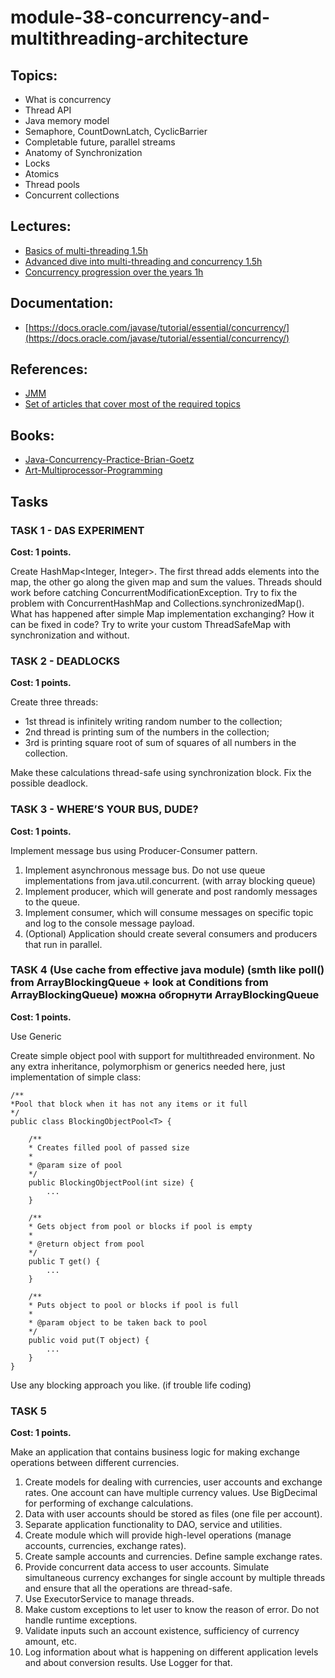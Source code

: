 # module-38-concurrency-and-multithreading-architecture

## Topics:

* What is concurrency
* Thread API
* Java memory model
* Semaphore, CountDownLatch, CyclicBarrier
* Completable future, parallel streams
* Anatomy of Synchronization
* Locks
* Atomics
* Thread pools
* Concurrent collections

## Lectures:

* [Basics of multi-threading 1.5h](https://videoportal.epam.com/video/6RnN3GRr)
* [Advanced dive into multi-threading and concurrency 1.5h](https://videoportal.epam.com/video/nRmWY1a9)
* [Concurrency progression over the years 1h](https://videoportal.epam.com/video/bYqdGBae)

## Documentation:

* [https://docs.oracle.com/javase/tutorial/essential/concurrency/](https://docs.oracle.com/javase/tutorial/essential/concurrency/)

## References:

* [JMM](https://shipilev.net/blog/2014/jmm-pragmatics/)
* [Set of articles that cover most of the required topics](https://www.baeldung.com/java-concurrency)

## Books:

* [Java-Concurrency-Practice-Brian-Goetz](https://www.amazon.com/Java-Concurrency-Practice-Brian-Goetz/dp/0321349601)
* [Art-Multiprocessor-Programming](https://www.amazon.com/Art-Multiprocessor-Programming-Revised-Reprint/dp/0123973376)

## Tasks

### TASK 1 - DAS EXPERIMENT

**Cost: 1 points.**

Create HashMap<Integer, Integer>. The first thread adds elements into the map, the other go along the given map and sum the values. Threads should work before catching ConcurrentModificationException. Try to fix the problem with ConcurrentHashMap and Collections.synchronizedMap(). What has happened after simple Map implementation exchanging? How it can be fixed in code? Try to write your custom ThreadSafeMap with synchronization and without.

### TASK 2 - DEADLOCKS

**Cost: 1 points.**

Create three threads:

* 1st thread is infinitely writing random number to the collection;
* 2nd thread is printing sum of the numbers in the collection;
* 3rd is printing square root of sum of squares of all numbers in the collection.

Make these calculations thread-safe using synchronization block. Fix the possible deadlock.

### TASK 3 - WHERE’S YOUR BUS, DUDE?

**Cost: 1 points.**

Implement message bus using Producer-Consumer pattern.

1.	Implement asynchronous message bus. Do not use queue implementations from java.util.concurrent. (with array blocking queue)
2.	Implement producer, which will generate and post randomly messages to the queue.
3.	Implement consumer, which will consume messages on specific topic and log to the console message payload.
4.	(Optional) Application should create several consumers and producers that run in parallel.

### TASK 4 (Use cache from effective java module) (smth like poll() from ArrayBlockingQueue + look at Conditions from ArrayBlockingQueue) можна обгорнути ArrayBlockingQueue

**Cost: 1 points.**

Use Generic

Create simple object pool with support for multithreaded environment. No any extra inheritance, polymorphism or generics needed here, just implementation of simple class:

    /**
    *Pool that block when it has not any items or it full
    */
    public class BlockingObjectPool<T> {

        /**
        * Creates filled pool of passed size
        *
        * @param size of pool
        */
        public BlockingObjectPool(int size) {
            ...
        }

        /**
        * Gets object from pool or blocks if pool is empty
        *
        * @return object from pool
        */
        public T get() {
            ...
        }

        /**
        * Puts object to pool or blocks if pool is full
        *
        * @param object to be taken back to pool
        */
        public void put(T object) {
            ...
        }
    }

Use any blocking approach you like. (if trouble life coding)

### TASK 5

**Cost: 1 points.**

Make an application that contains business logic for making exchange operations between different currencies.

1.	Create models for dealing with currencies, user accounts and exchange rates. One account can have multiple currency values. Use BigDecimal for performing of exchange calculations.
2.	Data with user accounts should be stored as files (one file per account).
3.	Separate application functionality to DAO, service and utilities.
4.	Create module which will provide high-level operations (manage accounts, currencies, exchange rates).
5.	Create sample accounts and currencies. Define sample exchange rates.
6.	Provide concurrent data access to user accounts. Simulate simultaneous currency exchanges for single account by multiple threads and ensure that all the operations are thread-safe.
7.	Use ExecutorService to manage threads.
8.	Make custom exceptions to let user to know the reason of error. Do not handle runtime exceptions.
9.	Validate inputs such an account existence, sufficiency of currency amount, etc.
10.	Log information about what is happening on different application levels and about conversion results. Use Logger for that.



